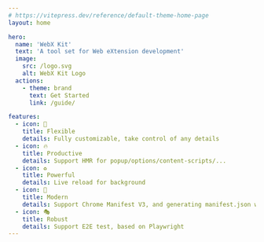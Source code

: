 ```yaml
---
# https://vitepress.dev/reference/default-theme-home-page
layout: home

hero:
  name: 'WebX Kit'
  text: 'A tool set for Web eXtension development'
  image:
    src: /logo.svg
    alt: WebX Kit Logo
  actions:
    - theme: brand
      text: Get Started
      link: /guide/

features:
  - icon: 💅
    title: Flexible
    details: Fully customizable, take control of any details
  - icon: 🔥
    title: Productive
    details: Support HMR for popup/options/content-scripts/...
  - icon: ♻️
    title: Powerful
    details: Live reload for background
  - icon: 📃
    title: Modern
    details: Support Chrome Manifest V3, and generating manifest.json with TypeScript
  - icon: 🎭
    title: Robust
    details: Support E2E test, based on Playwright
---
```

